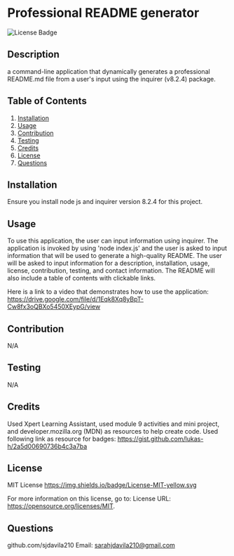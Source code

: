 # Professional README generator 
  ![License Badge](https://img.shields.io/badge/License-MIT-yellow.svg)

  ## Description
  a command-line application that dynamically generates a professional README.md file from a user's input using the inquirer (v8.2.4) package.

  ## Table of Contents
  1. [Installation](#installation)
  2. [Usage](#usage)
  3. [Contribution](#contribution)
  4. [Testing](#testing)
  5. [Credits](#credits)
  6. [License](#license)
  7. [Questions](#questions)

  ## Installation
  Ensure you install node js and inquirer version 8.2.4 for this project.

  ## Usage

  To use this application, the user can input information using inquirer. The application is invoked by using 'node index.js' and the user is asked to input information that will be used to generate a high-quality README. The user will be asked to input information for a description, installation, usage, license, contribution, testing, and contact information. The README will also include a table of contents with clickable links. 

  Here is a link to a video that demonstrates how to use the application:
  https://drive.google.com/file/d/1Eqk8Xq8yBpT-Cw8fx3oQBXo5450XEypG/view

  ## Contribution
  N/A

  ## Testing
  N/A

  ## Credits
  Used Xpert Learning Assistant, used module 9 activities and mini project, and developer.mozilla.org (MDN) as resources to help create code. 
  Used following link as resource for badges: https://gist.github.com/lukas-h/2a5d00690736b4c3a7ba

  ## License
  MIT License
  https://img.shields.io/badge/License-MIT-yellow.svg
  

  For more information on this license, go to: License URL: https://opensource.org/licenses/MIT.


  ## Questions
  github.com/sjdavila210
  Email: sarahjdavila210@gmail.com
